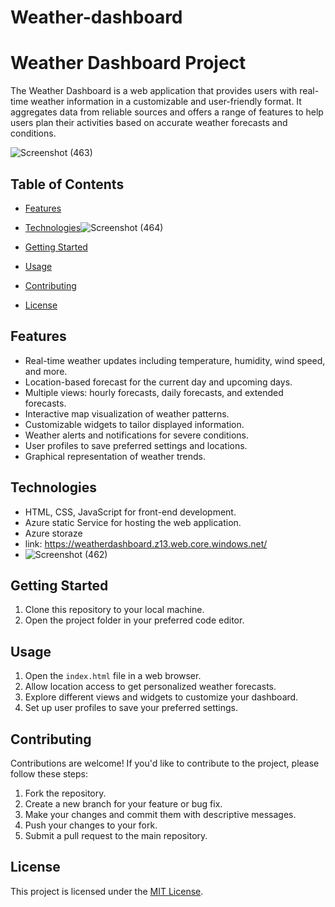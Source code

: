 # Weather-dashboard
# Weather Dashboard Project

The Weather Dashboard is a web application that provides users with real-time weather information in a customizable and user-friendly format. It aggregates data from reliable sources and offers a range of features to help users plan their activities based on accurate weather forecasts and conditions.

![Screenshot (463)](https://github.com/mjthakur1925/Weather-dashboard/assets/114571796/ac29df4c-ff18-4b86-9a39-82804ce71bc8)

## Table of Contents

- [Features](#features)
- [Technologies](#technologies)![Screenshot (464)](https://github.com/mjthakur1925/Weather-dashboard/assets/114571796/71491be7-ba2e-4ab1-8364-34afc97985f1)


- [Getting Started](#getting-started)
- [Usage](#usage)
- [Contributing](#contributing)
- [License](#license)

## Features

- Real-time weather updates including temperature, humidity, wind speed, and more.
- Location-based forecast for the current day and upcoming days.
- Multiple views: hourly forecasts, daily forecasts, and extended forecasts.
- Interactive map visualization of weather patterns.
- Customizable widgets to tailor displayed information.
- Weather alerts and notifications for severe conditions.
- User profiles to save preferred settings and locations.
- Graphical representation of weather trends.

## Technologies

- HTML, CSS, JavaScript for front-end development.
- Azure static Service for hosting the web application.
- Azure storaze
- link: https://weatherdashboard.z13.web.core.windows.net/
- ![Screenshot (462)](https://github.com/mjthakur1925/Weather-dashboard/assets/114571796/515ccfff-c104-44a5-a356-dbe70ec479f1)
## Getting Started

1. Clone this repository to your local machine.
2. Open the project folder in your preferred code editor.

## Usage

1. Open the `index.html` file in a web browser.
2. Allow location access to get personalized weather forecasts.
3. Explore different views and widgets to customize your dashboard.
4. Set up user profiles to save your preferred settings.

## Contributing

Contributions are welcome! If you'd like to contribute to the project, please follow these steps:

1. Fork the repository.
2. Create a new branch for your feature or bug fix.
3. Make your changes and commit them with descriptive messages.
4. Push your changes to your fork.
5. Submit a pull request to the main repository.

## License

This project is licensed under the [MIT License](LICENSE).
